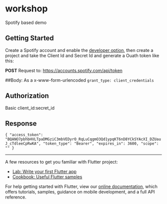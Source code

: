 # workshop

Spotify based demo

## Getting Started

Create a Spotify account and enable the [developer option](https://developer.spotify.com), then create a project and take the Client Id and Secret Id and generate a Ouath token like this:

**POST** Request to: https://accounts.spotify.com/api/token

##Body: 
As a x-www-form-urlencoded 
`grant_type: client_credentials`

## Authorization
Basic client_id:secret_id

## Response

`{
    "access_token": "BQANO7pbhbHVLTpaDMGziC3mbVEDyrO_RqLuCqgmO3Qd1ypqKT6nD8YCkSYAcXI_DZUauJ_cTdleeCpRwKA",
    "token_type": "Bearer",
    "expires_in": 3600,
    "scope": ""
}`

--------------------------
A few resources to get you familiar with Flutter project:

- [Lab: Write your first Flutter app](https://flutter.dev/docs/get-started/codelab)
- [Cookbook: Useful Flutter samples](https://flutter.dev/docs/cookbook)

For help getting started with Flutter, view our
[online documentation](https://flutter.dev/docs), which offers tutorials,
samples, guidance on mobile development, and a full API reference.

